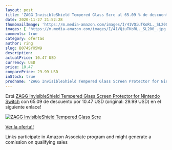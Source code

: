 ```yaml
---
layout: post
title: 'ZAGG InvisibleShield Tempered Glass Scre al 65.09 % de descuento'
date: 2020-11-27 21:52:28
thumbnailImage: 'https://m.media-amazon.com/images/I/41VQiuTKoRL._SL200_.jpg'
images: [ 'https://m.media-amazon.com/images/I/41VQiuTKoRL._SL200_.jpg' ]
comments: true
category: ofertas
author: ring
slug: B074SYX5W9
description:
actualPrice: 10.47 USD
currency: USD
price: 10.47
comparePrice: 29.99 USD
inStock: true
prodname: 'ZAGG InvisibleShield Tempered Glass Screen Protector for Nintendo Switch'
---
```


Está [ZAGG InvisibleShield Tempered Glass Screen Protector for Nintendo Switch](https://www.amazon.com/dp/B074SYX5W9/?tag=tolees-20) con 65.09 de descuento por 10.47 USD (original: 29.99 USD) en el siguiente enlace!

[![ZAGG InvisibleShield Tempered Glass Scre](https://m.media-amazon.com/images/I/41VQiuTKoRL._SL200_.jpg)](https://www.amazon.com/dp/B074SYX5W9/?tag=tolees-20)

[Ver la oferta!!](https://www.amazon.com/dp/B074SYX5W9/?tag=tolees-20)

Links participate in Amazon Associate program and might generate a comission on qualifying sales


